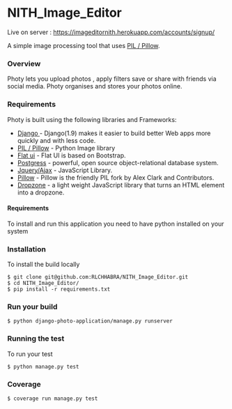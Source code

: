 # NITH_Image_Editor

Live on server : https://imageditornith.herokuapp.com/accounts/signup/

A simple image processing tool that uses  [PIL / Pillow](https://pypi.python.org/pypi/Pillow).

### Overview
Photy lets you upload photos , apply filters save or share with friends via social media. Photy  organises and stores your photos online.

### Requirements
Photy is built using the following libraries and Frameworks:

* [Django ](https://www.djangoproject.com/) - Django(1.9) makes it easier to build better Web apps more quickly and with less code.
* [PIL / Pillow](https://pypi.python.org/pypi/Pillow) - Python Image library
* [Flat ui](https://github.com/designmodo/Flat-UI) - Flat UI is based on Bootstrap.
* [Postgress](http://www.postgresql.org/) -  powerful, open source object-relational database system.
* [Jquery/Ajax](https://jquery.com/) -  JavaScript Library.
* [Pillow](https://github.com/python-pillow/Pillow/) - Pillow is the friendly PIL fork by Alex Clark and Contributors.
* [Dropzone](https://github.com/enyo/dropzone) - a light weight JavaScript library that turns an HTML element into a dropzone.

#### Requirements
To install and run this application you need to have python installed on your system


### Installation
To install the build locally 
```
$ git clone git@github.com:RLCHHABRA/NITH_Image_Editor.git
$ cd NITH_Image_Editor/
$ pip install -r requirements.txt
```

### Run your build
```
$ python django-photo-application/manage.py runserver 
```

### Running the test
To run your test
```
$ python manage.py test
```
### Coverage
```
$ coverage run manage.py test

